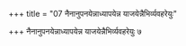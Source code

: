 +++
title = "07 नैनानुपनयेन्नाध्यापयेन्न याजयेन्नैभिर्व्यवहरेयुः"

+++
नैनानुपनयेन्नाध्यापयेन्न याजयेन्नैभिर्व्यवहरेयुः ७